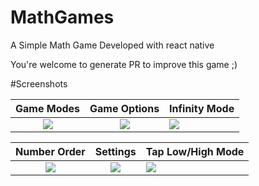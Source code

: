 # MathGames
A Simple Math Game Developed with react native 

You're welcome to generate PR to improve this game ;)

#Screenshots

Game Modes             |  Game Options          |  Infinity Mode 
:-------------------------:|:-------------------------:|:----------------
![](https://raw.githubusercontent.com/0xnicholas/MathGames/master/screenshots/gameModes.png)  |  ![](https://raw.githubusercontent.com/0xnicholas/MathGames/master/screenshots/gameOptions.png)  | ![](https://raw.githubusercontent.com/0xnicholas/MathGames/master/screenshots/infinity.png)

Number Order             |  Settings          |  Tap Low/High Mode 
:-------------------------:|:-------------------------:|:----------------
![](https://raw.githubusercontent.com/0xnicholas/MathGames/master/screenshots/numberOrder.png)  |  ![](https://raw.githubusercontent.com/0xnicholas/MathGames/master/screenshots/settings.png)  | ![](https://raw.githubusercontent.com/0xnicholas/MathGames/master/screenshots/tapTheX.png)
